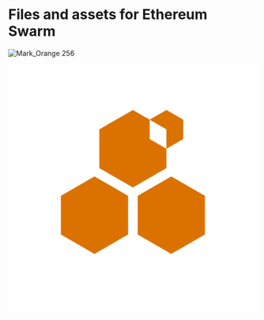 # Files and assets for Ethereum Swarm



![Mark_Orange 256](https://user-images.githubusercontent.com/46597871/223733983-57114c40-433a-49d1-a2de-594f92c2decb.png)

![Mark Orange Circled](https://github.com/tonytony32/swarm/blob/6b9a3d5a5dc7cb749b5a7131f0d00c98ee11c6e7/Circle_Orange_onWhite.png)

